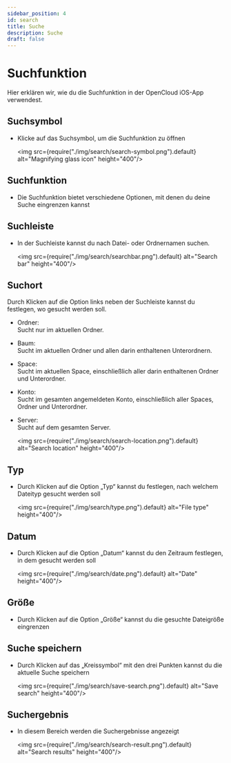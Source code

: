 ```yaml
---
sidebar_position: 4
id: search
title: Suche
description: Suche
draft: false
---
```


# Suchfunktion

Hier erklären wir, wie du die Suchfunktion in der OpenCloud iOS-App verwendest.

## Suchsymbol

- Klicke auf das Suchsymbol, um die Suchfunktion zu öffnen

  <img src={require("./img/search/search-symbol.png").default} alt="Magnifying glass icon" height="400"/>

## Suchfunktion

- Die Suchfunktion bietet verschiedene Optionen, mit denen du deine Suche eingrenzen kannst

## Suchleiste

- In der Suchleiste kannst du nach Datei- oder Ordnernamen suchen.

  <img src={require("./img/search/searchbar.png").default} alt="Search bar" height="400"/>

## Suchort

Durch Klicken auf die Option links neben der Suchleiste kannst du festlegen, wo gesucht werden soll.

- Ordner:  
  Sucht nur im aktuellen Ordner.
- Baum:  
  Sucht im aktuellen Ordner und allen darin enthaltenen Unterordnern.
- Space:  
  Sucht im aktuellen Space, einschließlich aller darin enthaltenen Ordner und Unterordner.
- Konto:  
  Sucht im gesamten angemeldeten Konto, einschließlich aller Spaces, Ordner und Unterordner.
- Server:  
  Sucht auf dem gesamten Server.

  <img src={require("./img/search/search-location.png").default} alt="Search location" height="400"/>

## Typ

- Durch Klicken auf die Option „Typ“ kannst du festlegen, nach welchem Dateityp gesucht werden soll

  <img src={require("./img/search/type.png").default} alt="File type" height="400"/>

## Datum

- Durch Klicken auf die Option „Datum“ kannst du den Zeitraum festlegen, in dem gesucht werden soll

  <img src={require("./img/search/date.png").default} alt="Date" height="400"/>

## Größe

- Durch Klicken auf die Option „Größe“ kannst du die gesuchte Dateigröße eingrenzen

## Suche speichern

- Durch Klicken auf das „Kreissymbol“ mit den drei Punkten kannst du die aktuelle Suche speichern

  <img src={require("./img/search/save-search.png").default} alt="Save search" height="400"/>

## Suchergebnis

- In diesem Bereich werden die Suchergebnisse angezeigt

  <img src={require("./img/search/search-result.png").default} alt="Search results" height="400"/>

